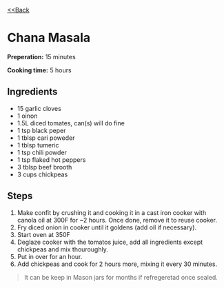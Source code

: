 [<<Back](../README.md)
# Chana Masala

**Preperation:** 15 minutes

**Cooking time:** 5 hours

## Ingredients

- 15 garlic cloves
- 1 oinon
- 1.5L diced tomates, can(s) will do fine
- 1 tsp black peper
- 1 tblsp cari poweder
- 1 tblsp tumeric
- 1 tsp chili powder
- 1 tsp flaked hot peppers
- 3 tblsp beef brooth
- 3 cups chickpeas

## Steps

1. Make confit by crushing it and cooking it in a cast iron cooker with canola oil at 300F for ~2 hours.  Once done, remove it to reuse cooker.
1. Fry diced onion in cooker until it goldens (add oil if necessary).
1. Start oven at 350F
1. Deglaze cooker with the tomatos juice, add all ingredients except chickpeas and mix thouroughly.
1. Put in over for an hour.
1. Add chickpeas and cook for 2 hours more, mixing it every 30 minutes.


> It can be keep in Mason jars for months if refregeretad once sealed.